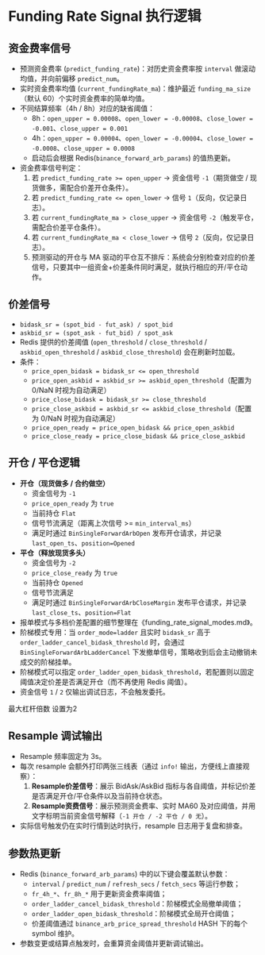 # Funding Rate Signal 执行逻辑

## 资金费率信号

- 预测资金费率 (`predict_funding_rate`)：对历史资金费率按 `interval` 做滚动均值，并向前偏移 `predict_num`。
- 实时资金费率均值 (`current_fundingRate_ma`)：维护最近 `funding_ma_size`（默认 60）个实时资金费率的简单均值。
- 不同结算频率（4h / 8h）对应的缺省阈值：
  - 8h：`open_upper = 0.00008`、`open_lower = -0.00008`、`close_lower = -0.001`、`close_upper = 0.001`
  - 4h：`open_upper = 0.00004`、`open_lower = -0.00004`、`close_lower = -0.0008`、`close_upper = 0.0008`
  - 启动后会根据 Redis(`binance_forward_arb_params`) 的值热更新。
- 资金费率信号判定：
  1. 若 `predict_funding_rate >= open_upper` → 资金信号 `-1`（期货做空 / 现货做多，需配合价差开仓条件）。
  2. 若 `predict_funding_rate <= open_lower` → 信号 `1`（反向，仅记录日志）。
  3. 若 `current_fundingRate_ma > close_upper` → 资金信号 `-2`（触发平仓，需配合价差平仓条件）。
  4. 若 `current_fundingRate_ma < close_lower` → 信号 `2`（反向，仅记录日志）。
  5. 预测驱动的开仓与 MA 驱动的平仓互不排斥：系统会分别检查对应的价差信号，只要其中一组资金+价差条件同时满足，就执行相应的开/平仓动作。

## 价差信号

- `bidask_sr = (spot_bid - fut_ask) / spot_bid`
- `askbid_sr = (spot_ask - fut_bid) / spot_ask`
- Redis 提供的价差阈值 (`open_threshold` / `close_threshold` / `askbid_open_threshold` / `askbid_close_threshold`) 会在刷新时加载。
- 条件：
  - `price_open_bidask = bidask_sr <= open_threshold`
  - `price_open_askbid = askbid_sr >= askbid_open_threshold`（配置为 0/NaN 时视为自动满足）
  - `price_close_bidask = bidask_sr >= close_threshold`
  - `price_close_askbid = askbid_sr <= askbid_close_threshold`（配置为 0/NaN 时视为自动满足）
  - `price_open_ready = price_open_bidask && price_open_askbid`
  - `price_close_ready = price_close_bidask && price_close_askbid`

## 开仓 / 平仓逻辑

- **开仓（现货做多 / 合约做空）**
  - 资金信号为 `-1`
  - `price_open_ready` 为 `true`
  - 当前持仓 `Flat`
  - 信号节流满足（距离上次信号 >= `min_interval_ms`）
  - 满足时通过 `BinSingleForwardArbOpen` 发布开仓请求，并记录 `last_open_ts`、`position=Opened`
- **平仓（释放现货多头）**
  - 资金信号为 `-2`
  - `price_close_ready` 为 `true`
  - 当前持仓 `Opened`
  - 信号节流满足
  - 满足时通过 `BinSingleForwardArbCloseMargin` 发布平仓请求，并记录 `last_close_ts`、`position=Flat`
- 报单模式与多档价差配置的细节整理在《funding_rate_signal_modes.md》。
- 阶梯模式专用：当 `order_mode=ladder` 且实时 `bidask_sr` 高于 `order_ladder_cancel_bidask_threshold` 时，会通过 `BinSingleForwardArbLadderCancel` 下发撤单信号，策略收到后会主动撤销未成交的阶梯挂单。
- 阶梯模式可以指定 `order_ladder_open_bidask_threshold`，若配置则以固定阈值决定价差是否满足开仓（而不再使用 Redis 阈值）。
- 资金信号 `1` / `2` 仅输出调试日志，不会触发委托。

最大杠杆倍数 设置为2

## Resample 调试输出

- Resample 频率固定为 3s。
- 每次 resample 会额外打印两张三线表（通过 `info!` 输出，方便线上直接观察）：
  1. **Resample价差信号**：展示 BidAsk/AskBid 指标与各自阈值，并标记价差是否满足开仓/平仓条件以及当前持仓状态。
  2. **Resample资费信号**：展示预测资金费率、实时 MA60 及对应阈值，并用文字标明当前资金信号解释（`-1 开仓 / -2 平仓 / 0 无`）。
- 实际信号触发仍在实时行情到达时执行，resample 日志用于复盘和排查。

## 参数热更新

- Redis (`binance_forward_arb_params`) 中的以下键会覆盖默认参数：
  - `interval` / `predict_num` / `refresh_secs` / `fetch_secs` 等运行参数；
  - `fr_4h_*`、`fr_8h_*` 用于更新资金费率阈值；
  - `order_ladder_cancel_bidask_threshold`：阶梯模式全局撤单阈值；
  - `order_ladder_open_bidask_threshold`：阶梯模式全局开仓阈值；
  - 价差阈值通过 `binance_arb_price_spread_threshold` HASH 下的每个 symbol 维护。
- 参数变更或结算点触发时，会重算资金阈值并更新调试输出。
